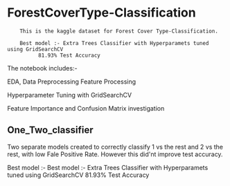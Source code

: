 # ForestCoverType-Classification

        This is the kaggle dataset for Forest Cover Type-Classification.

        Best model :- Extra Trees Classifier with Hyperparamets tuned using GridSearchCV
              81.93% Test Accuracy
             
                            
The notebook includes:-

EDA, Data Preprocessing
Feature Processing
  
Hyperparameter Tuning with GridSearchCV

Feature Importance and Confusion Matrix investigation

## One_Two_classifier
  
  Two separate models created to correctly classify 1 vs the rest and 2 vs the rest, with low Fale Positive Rate.
  However this did'nt improve test accuracy. 

Best model :- 
         Best model :- Extra Trees Classifier with Hyperparamets tuned using GridSearchCV
         81.93% Test Accuracy
        
